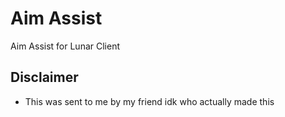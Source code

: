 # Aim Assist
Aim Assist for Lunar Client

## Disclaimer
 - This was sent to me by my friend idk who actually made this
